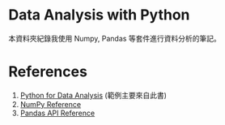 # Data Analysis with Python
本資料夾紀錄我使用 Numpy, Pandas 等套件進行資料分析的筆記。

# References
1. [Python for Data Analysis](https://github.com/wesm/pydata-book) (範例主要來自此書)
2. [NumPy Reference](https://docs.scipy.org/doc/numpy/reference/)
3. [Pandas API Reference](https://pandas.pydata.org/pandas-docs/stable/api.html)
